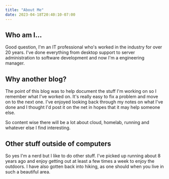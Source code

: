 ```yaml
---
title: "About Me"
date: 2023-04-18T20:40:10-07:00
---
```


## Who am I...
Good question, I'm an IT professional who's worked in the industry for over 20 years. I've done everything from desktop support to server administration to software development and now I'm a engineering manager. 

## Why another blog?
The point of this blog was to help document the stuff I'm working on so I remember what I've worked on. It's really easy to fix a problem and move on to the next one. I've enjoyed looking back through my notes on what I've done and I thought I'd post it on the net in hopes that it may help someone else.

So content wise there will be a lot about cloud, homelab, running and whatever else I find interesting.

## Other stuff outside of computers
So yes I'm a nerd but I like to do other stuff. I've picked up running about 8 years ago and enjoy getting out at least a few times a week to enjoy the outdoors. I have also gotten back into hiking, as one should when you live in such a beautiful area. 
